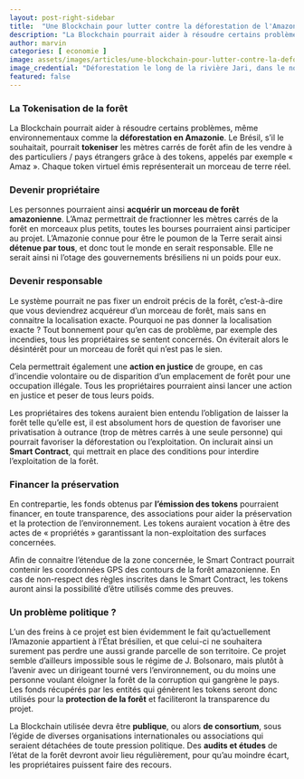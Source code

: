 ```yaml
---
layout: post-right-sidebar
title:  "Une Blockchain pour lutter contre la déforestation de l'Amazonie ?"
description: "La Blockchain pourrait aider à résoudre certains problèmes, même environnementaux comme la déforestation en Amazonie."
author: marvin
categories: [ economie ]
image: assets/images/articles/une-blockchain-pour-lutter-contre-la-deforestation/1.jpg
image_credential: "Déforestation le long de la rivière Jari, dans le nord du Brésil • Crédits : Dea / Pubbli Aer Foto - Getty"
featured: false
---
```


### La Tokenisation de la forêt

La Blockchain pourrait aider à résoudre certains problèmes, même environnementaux comme la **déforestation en Amazonie**. Le Brésil, s’il le souhaitait, pourrait **tokeniser** les mètres carrés de forêt afin de les vendre à des particuliers / pays étrangers grâce à des tokens, appelés par exemple « Amaz ». Chaque token virtuel émis représenterait un morceau de terre réel.

### Devenir propriétaire 

Les personnes pourraient ainsi **acquérir un morceau de forêt amazonienne**. L’Amaz permettrait de fractionner les mètres carrés de la forêt en morceaux plus petits, toutes les bourses pourraient ainsi participer au projet. L’Amazonie connue pour être le poumon de la Terre serait ainsi **détenue par tous**, et donc tout le monde en serait responsable. Elle ne serait ainsi ni l’otage des gouvernements brésiliens ni un poids pour eux.

### Devenir responsable

Le système pourrait ne pas fixer un endroit précis de la forêt, c’est-à-dire que vous deviendrez acquéreur d’un morceau de forêt, mais sans en connaitre la localisation exacte. Pourquoi ne pas donner la localisation exacte ? Tout bonnement pour qu’en cas de problème, par exemple des incendies, tous les propriétaires se sentent concernés. On éviterait alors le désintérêt pour un morceau de forêt qui n’est pas le sien. 

Cela permettrait également une **action en justice** de groupe, en cas d’incendie volontaire ou de disparition d’un emplacement de forêt pour une occupation illégale. Tous les propriétaires pourraient ainsi lancer une action en justice et peser de tous leurs poids.

Les propriétaires des tokens auraient bien entendu l’obligation de laisser la forêt telle qu’elle est, il est absolument hors de question de favoriser une privatisation à outrance (trop de mètres carrés à une seule personne) qui pourrait favoriser la déforestation ou l’exploitation. On inclurait ainsi un **Smart Contract**, qui mettrait en place des conditions pour interdire l’exploitation de la forêt. 

### Financer la préservation

En contrepartie, les fonds obtenus par **l’émission des tokens** pourraient financer, en toute transparence, des associations pour aider la préservation et la protection de l’environnement. Les tokens auraient vocation à être des actes de « propriétés » garantissant la non-exploitation des surfaces concernées. 

Afin de connaitre l’étendue de la zone concernée, le Smart Contract pourrait contenir les coordonnées GPS des contours de la forêt amazonienne. En cas de non-respect des règles inscrites dans le Smart Contract, les tokens auront ainsi la possibilité d’être utilisés comme des preuves.

### Un problème politique ?

L’un des freins à ce projet est bien évidemment le fait qu’actuellement l’Amazonie appartient à l’État brésilien, et que celui-ci ne souhaitera surement pas perdre une aussi grande parcelle de son territoire. Ce projet semble d’ailleurs impossible sous le régime de J. Bolsonaro, mais plutôt à l’avenir avec un dirigeant tourné vers l’environnement, ou du moins une personne voulant éloigner la forêt de la corruption qui gangrène le pays. Les fonds récupérés par les entités qui génèrent les tokens seront donc utilisés pour la **protection de la forêt** et faciliteront la transparence du projet.

La Blockchain utilisée devra être **publique**, ou alors **de consortium**, sous l’égide de diverses organisations internationales ou associations qui seraient détachées de toute pression politique.  Des **audits et études** de l’état de la forêt devront avoir lieu régulièrement, pour qu’au moindre écart, les propriétaires puissent faire des recours.

